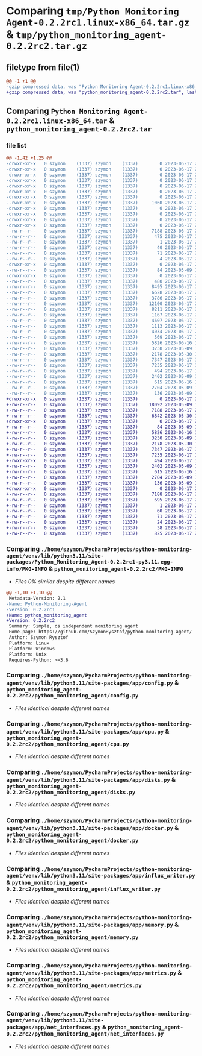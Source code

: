 # Comparing `tmp/Python Monitoring Agent-0.2.2rc1.linux-x86_64.tar.gz` & `tmp/python_monitoring_agent-0.2.2rc2.tar.gz`

## filetype from file(1)

```diff
@@ -1 +1 @@
-gzip compressed data, was "Python Monitoring Agent-0.2.2rc1.linux-x86_64.tar", last modified: Sat Jun 17 22:25:42 2023, max compression
+gzip compressed data, was "python_monitoring_agent-0.2.2rc2.tar", last modified: Sat Jun 17 22:31:27 2023, max compression
```

## Comparing `Python Monitoring Agent-0.2.2rc1.linux-x86_64.tar` & `python_monitoring_agent-0.2.2rc2.tar`

### file list

```diff
@@ -1,42 +1,25 @@
-drwxr-xr-x   0 szymon    (1337) szymon    (1337)        0 2023-06-17 22:25:42.739245 ./
-drwxr-xr-x   0 szymon    (1337) szymon    (1337)        0 2023-06-17 22:25:42.739245 ./home/
-drwxr-xr-x   0 szymon    (1337) szymon    (1337)        0 2023-06-17 22:25:42.739245 ./home/szymon/
-drwxr-xr-x   0 szymon    (1337) szymon    (1337)        0 2023-06-17 22:25:42.739245 ./home/szymon/PycharmProjects/
-drwxr-xr-x   0 szymon    (1337) szymon    (1337)        0 2023-06-17 22:25:42.739245 ./home/szymon/PycharmProjects/python-monitoring-agent/
-drwxr-xr-x   0 szymon    (1337) szymon    (1337)        0 2023-06-17 22:25:42.768245 ./home/szymon/PycharmProjects/python-monitoring-agent/venv/
-drwxr-xr-x   0 szymon    (1337) szymon    (1337)        0 2023-06-17 22:25:42.768245 ./home/szymon/PycharmProjects/python-monitoring-agent/venv/bin/
--rwxr-xr-x   0 szymon    (1337) szymon    (1337)     1060 2023-06-17 22:25:42.768245 ./home/szymon/PycharmProjects/python-monitoring-agent/venv/bin/pma
-drwxr-xr-x   0 szymon    (1337) szymon    (1337)        0 2023-06-17 22:25:42.739245 ./home/szymon/PycharmProjects/python-monitoring-agent/venv/lib/
-drwxr-xr-x   0 szymon    (1337) szymon    (1337)        0 2023-06-17 22:25:42.739245 ./home/szymon/PycharmProjects/python-monitoring-agent/venv/lib/python3.11/
-drwxr-xr-x   0 szymon    (1337) szymon    (1337)        0 2023-06-17 22:25:42.753245 ./home/szymon/PycharmProjects/python-monitoring-agent/venv/lib/python3.11/site-packages/
-drwxr-xr-x   0 szymon    (1337) szymon    (1337)        0 2023-06-17 22:25:42.754245 ./home/szymon/PycharmProjects/python-monitoring-agent/venv/lib/python3.11/site-packages/Python_Monitoring_Agent-0.2.2rc1-py3.11.egg-info/
--rw-r--r--   0 szymon    (1337) szymon    (1337)     7188 2023-06-17 22:25:42.751245 ./home/szymon/PycharmProjects/python-monitoring-agent/venv/lib/python3.11/site-packages/Python_Monitoring_Agent-0.2.2rc1-py3.11.egg-info/PKG-INFO
--rw-r--r--   0 szymon    (1337) szymon    (1337)      475 2023-06-17 22:25:42.753245 ./home/szymon/PycharmProjects/python-monitoring-agent/venv/lib/python3.11/site-packages/Python_Monitoring_Agent-0.2.2rc1-py3.11.egg-info/SOURCES.txt
--rw-r--r--   0 szymon    (1337) szymon    (1337)        1 2023-06-17 22:25:42.751245 ./home/szymon/PycharmProjects/python-monitoring-agent/venv/lib/python3.11/site-packages/Python_Monitoring_Agent-0.2.2rc1-py3.11.egg-info/dependency_links.txt
--rw-r--r--   0 szymon    (1337) szymon    (1337)       40 2023-06-17 22:25:42.751245 ./home/szymon/PycharmProjects/python-monitoring-agent/venv/lib/python3.11/site-packages/Python_Monitoring_Agent-0.2.2rc1-py3.11.egg-info/entry_points.txt
--rw-r--r--   0 szymon    (1337) szymon    (1337)       71 2023-06-17 22:25:42.751245 ./home/szymon/PycharmProjects/python-monitoring-agent/venv/lib/python3.11/site-packages/Python_Monitoring_Agent-0.2.2rc1-py3.11.egg-info/requires.txt
--rw-r--r--   0 szymon    (1337) szymon    (1337)        4 2023-06-17 22:25:42.751245 ./home/szymon/PycharmProjects/python-monitoring-agent/venv/lib/python3.11/site-packages/Python_Monitoring_Agent-0.2.2rc1-py3.11.egg-info/top_level.txt
-drwxr-xr-x   0 szymon    (1337) szymon    (1337)        0 2023-06-17 22:25:42.740245 ./home/szymon/PycharmProjects/python-monitoring-agent/venv/lib/python3.11/site-packages/app/
--rw-r--r--   0 szymon    (1337) szymon    (1337)       84 2023-05-09 16:33:54.000000 ./home/szymon/PycharmProjects/python-monitoring-agent/venv/lib/python3.11/site-packages/app/__init__.py
-drwxr-xr-x   0 szymon    (1337) szymon    (1337)        0 2023-06-17 22:25:42.744245 ./home/szymon/PycharmProjects/python-monitoring-agent/venv/lib/python3.11/site-packages/app/__pycache__/
--rw-r--r--   0 szymon    (1337) szymon    (1337)      480 2023-06-17 22:25:42.740245 ./home/szymon/PycharmProjects/python-monitoring-agent/venv/lib/python3.11/site-packages/app/__pycache__/__init__.cpython-311.pyc
--rw-r--r--   0 szymon    (1337) szymon    (1337)     8495 2023-06-17 22:25:42.742245 ./home/szymon/PycharmProjects/python-monitoring-agent/venv/lib/python3.11/site-packages/app/__pycache__/config.cpython-311.pyc
--rw-r--r--   0 szymon    (1337) szymon    (1337)     6628 2023-06-17 22:25:42.740245 ./home/szymon/PycharmProjects/python-monitoring-agent/venv/lib/python3.11/site-packages/app/__pycache__/cpu.cpython-311.pyc
--rw-r--r--   0 szymon    (1337) szymon    (1337)     3786 2023-06-17 22:25:42.742245 ./home/szymon/PycharmProjects/python-monitoring-agent/venv/lib/python3.11/site-packages/app/__pycache__/disks.cpython-311.pyc
--rw-r--r--   0 szymon    (1337) szymon    (1337)    12100 2023-06-17 22:25:42.743245 ./home/szymon/PycharmProjects/python-monitoring-agent/venv/lib/python3.11/site-packages/app/__pycache__/docker.cpython-311.pyc
--rw-r--r--   0 szymon    (1337) szymon    (1337)     8211 2023-06-17 22:25:42.744245 ./home/szymon/PycharmProjects/python-monitoring-agent/venv/lib/python3.11/site-packages/app/__pycache__/influx_writer.cpython-311.pyc
--rw-r--r--   0 szymon    (1337) szymon    (1337)     1167 2023-06-17 22:25:42.741245 ./home/szymon/PycharmProjects/python-monitoring-agent/venv/lib/python3.11/site-packages/app/__pycache__/main.cpython-311.pyc
--rw-r--r--   0 szymon    (1337) szymon    (1337)     4607 2023-06-17 22:25:42.741245 ./home/szymon/PycharmProjects/python-monitoring-agent/venv/lib/python3.11/site-packages/app/__pycache__/memory.cpython-311.pyc
--rw-r--r--   0 szymon    (1337) szymon    (1337)     1113 2023-06-17 22:25:42.744245 ./home/szymon/PycharmProjects/python-monitoring-agent/venv/lib/python3.11/site-packages/app/__pycache__/metrics.cpython-311.pyc
--rw-r--r--   0 szymon    (1337) szymon    (1337)     4034 2023-06-17 22:25:42.741245 ./home/szymon/PycharmProjects/python-monitoring-agent/venv/lib/python3.11/site-packages/app/__pycache__/net_interfaces.cpython-311.pyc
--rw-r--r--   0 szymon    (1337) szymon    (1337)      569 2023-06-17 22:25:42.741245 ./home/szymon/PycharmProjects/python-monitoring-agent/venv/lib/python3.11/site-packages/app/__pycache__/start.cpython-311.pyc
--rw-r--r--   0 szymon    (1337) szymon    (1337)     5826 2023-06-16 17:26:11.000000 ./home/szymon/PycharmProjects/python-monitoring-agent/venv/lib/python3.11/site-packages/app/config.py
--rw-r--r--   0 szymon    (1337) szymon    (1337)     3230 2023-05-09 16:33:54.000000 ./home/szymon/PycharmProjects/python-monitoring-agent/venv/lib/python3.11/site-packages/app/cpu.py
--rw-r--r--   0 szymon    (1337) szymon    (1337)     2178 2023-05-30 11:17:22.000000 ./home/szymon/PycharmProjects/python-monitoring-agent/venv/lib/python3.11/site-packages/app/disks.py
--rw-r--r--   0 szymon    (1337) szymon    (1337)     7347 2023-06-17 10:28:43.000000 ./home/szymon/PycharmProjects/python-monitoring-agent/venv/lib/python3.11/site-packages/app/docker.py
--rw-r--r--   0 szymon    (1337) szymon    (1337)     7235 2023-06-17 15:58:09.000000 ./home/szymon/PycharmProjects/python-monitoring-agent/venv/lib/python3.11/site-packages/app/influx_writer.py
--rw-r--r--   0 szymon    (1337) szymon    (1337)      494 2023-06-17 15:56:03.000000 ./home/szymon/PycharmProjects/python-monitoring-agent/venv/lib/python3.11/site-packages/app/main.py
--rw-r--r--   0 szymon    (1337) szymon    (1337)     2402 2023-05-09 16:33:54.000000 ./home/szymon/PycharmProjects/python-monitoring-agent/venv/lib/python3.11/site-packages/app/memory.py
--rw-r--r--   0 szymon    (1337) szymon    (1337)      615 2023-06-16 17:26:11.000000 ./home/szymon/PycharmProjects/python-monitoring-agent/venv/lib/python3.11/site-packages/app/metrics.py
--rw-r--r--   0 szymon    (1337) szymon    (1337)     2704 2023-05-09 16:33:54.000000 ./home/szymon/PycharmProjects/python-monitoring-agent/venv/lib/python3.11/site-packages/app/net_interfaces.py
--rw-r--r--   0 szymon    (1337) szymon    (1337)      136 2023-05-09 16:33:54.000000 ./home/szymon/PycharmProjects/python-monitoring-agent/venv/lib/python3.11/site-packages/app/start.py
+drwxr-xr-x   0 szymon    (1337) szymon    (1337)        0 2023-06-17 22:31:27.689391 python_monitoring_agent-0.2.2rc2/
+-rw-r--r--   0 szymon    (1337) szymon    (1337)    18092 2023-05-09 16:33:54.000000 python_monitoring_agent-0.2.2rc2/LICENSE
+-rw-r--r--   0 szymon    (1337) szymon    (1337)     7188 2023-06-17 22:31:27.689391 python_monitoring_agent-0.2.2rc2/PKG-INFO
+-rw-r--r--   0 szymon    (1337) szymon    (1337)     6842 2023-05-30 11:17:22.000000 python_monitoring_agent-0.2.2rc2/README.md
+drwxr-xr-x   0 szymon    (1337) szymon    (1337)        0 2023-06-17 22:31:27.689391 python_monitoring_agent-0.2.2rc2/python_monitoring_agent/
+-rw-r--r--   0 szymon    (1337) szymon    (1337)       84 2023-05-09 16:33:54.000000 python_monitoring_agent-0.2.2rc2/python_monitoring_agent/__init__.py
+-rw-r--r--   0 szymon    (1337) szymon    (1337)     5826 2023-06-16 17:26:11.000000 python_monitoring_agent-0.2.2rc2/python_monitoring_agent/config.py
+-rw-r--r--   0 szymon    (1337) szymon    (1337)     3230 2023-05-09 16:33:54.000000 python_monitoring_agent-0.2.2rc2/python_monitoring_agent/cpu.py
+-rw-r--r--   0 szymon    (1337) szymon    (1337)     2178 2023-05-30 11:17:22.000000 python_monitoring_agent-0.2.2rc2/python_monitoring_agent/disks.py
+-rw-r--r--   0 szymon    (1337) szymon    (1337)     7347 2023-06-17 10:28:43.000000 python_monitoring_agent-0.2.2rc2/python_monitoring_agent/docker.py
+-rw-r--r--   0 szymon    (1337) szymon    (1337)     7235 2023-06-17 15:58:09.000000 python_monitoring_agent-0.2.2rc2/python_monitoring_agent/influx_writer.py
+-rwxr-xr-x   0 szymon    (1337) szymon    (1337)      494 2023-06-17 15:56:03.000000 python_monitoring_agent-0.2.2rc2/python_monitoring_agent/main.py
+-rw-r--r--   0 szymon    (1337) szymon    (1337)     2402 2023-05-09 16:33:54.000000 python_monitoring_agent-0.2.2rc2/python_monitoring_agent/memory.py
+-rw-r--r--   0 szymon    (1337) szymon    (1337)      615 2023-06-16 17:26:11.000000 python_monitoring_agent-0.2.2rc2/python_monitoring_agent/metrics.py
+-rw-r--r--   0 szymon    (1337) szymon    (1337)     2704 2023-05-09 16:33:54.000000 python_monitoring_agent-0.2.2rc2/python_monitoring_agent/net_interfaces.py
+-rw-r--r--   0 szymon    (1337) szymon    (1337)      136 2023-05-09 16:33:54.000000 python_monitoring_agent-0.2.2rc2/python_monitoring_agent/start.py
+drwxr-xr-x   0 szymon    (1337) szymon    (1337)        0 2023-06-17 22:31:27.689391 python_monitoring_agent-0.2.2rc2/python_monitoring_agent.egg-info/
+-rw-r--r--   0 szymon    (1337) szymon    (1337)     7188 2023-06-17 22:31:27.000000 python_monitoring_agent-0.2.2rc2/python_monitoring_agent.egg-info/PKG-INFO
+-rw-r--r--   0 szymon    (1337) szymon    (1337)      695 2023-06-17 22:31:27.000000 python_monitoring_agent-0.2.2rc2/python_monitoring_agent.egg-info/SOURCES.txt
+-rw-r--r--   0 szymon    (1337) szymon    (1337)        1 2023-06-17 22:31:27.000000 python_monitoring_agent-0.2.2rc2/python_monitoring_agent.egg-info/dependency_links.txt
+-rw-r--r--   0 szymon    (1337) szymon    (1337)       60 2023-06-17 22:31:27.000000 python_monitoring_agent-0.2.2rc2/python_monitoring_agent.egg-info/entry_points.txt
+-rw-r--r--   0 szymon    (1337) szymon    (1337)       71 2023-06-17 22:31:27.000000 python_monitoring_agent-0.2.2rc2/python_monitoring_agent.egg-info/requires.txt
+-rw-r--r--   0 szymon    (1337) szymon    (1337)       24 2023-06-17 22:31:27.000000 python_monitoring_agent-0.2.2rc2/python_monitoring_agent.egg-info/top_level.txt
+-rw-r--r--   0 szymon    (1337) szymon    (1337)       38 2023-06-17 22:31:27.689391 python_monitoring_agent-0.2.2rc2/setup.cfg
+-rw-r--r--   0 szymon    (1337) szymon    (1337)      825 2023-06-17 22:31:22.000000 python_monitoring_agent-0.2.2rc2/setup.py
```

### Comparing `./home/szymon/PycharmProjects/python-monitoring-agent/venv/lib/python3.11/site-packages/Python_Monitoring_Agent-0.2.2rc1-py3.11.egg-info/PKG-INFO` & `python_monitoring_agent-0.2.2rc2/PKG-INFO`

 * *Files 0% similar despite different names*

```diff
@@ -1,10 +1,10 @@
 Metadata-Version: 2.1
-Name: Python-Monitoring-Agent
-Version: 0.2.2rc1
+Name: python_monitoring_agent
+Version: 0.2.2rc2
 Summary: Simple, os independent monitoring agent
 Home-page: https://github.com/SzymonRysztof/python-monitoring-agent/
 Author: Szymon Rysztof
 Platform: Linux
 Platform: Windows
 Platform: Unix
 Requires-Python: >=3.6
```

### Comparing `./home/szymon/PycharmProjects/python-monitoring-agent/venv/lib/python3.11/site-packages/app/config.py` & `python_monitoring_agent-0.2.2rc2/python_monitoring_agent/config.py`

 * *Files identical despite different names*

### Comparing `./home/szymon/PycharmProjects/python-monitoring-agent/venv/lib/python3.11/site-packages/app/cpu.py` & `python_monitoring_agent-0.2.2rc2/python_monitoring_agent/cpu.py`

 * *Files identical despite different names*

### Comparing `./home/szymon/PycharmProjects/python-monitoring-agent/venv/lib/python3.11/site-packages/app/disks.py` & `python_monitoring_agent-0.2.2rc2/python_monitoring_agent/disks.py`

 * *Files identical despite different names*

### Comparing `./home/szymon/PycharmProjects/python-monitoring-agent/venv/lib/python3.11/site-packages/app/docker.py` & `python_monitoring_agent-0.2.2rc2/python_monitoring_agent/docker.py`

 * *Files identical despite different names*

### Comparing `./home/szymon/PycharmProjects/python-monitoring-agent/venv/lib/python3.11/site-packages/app/influx_writer.py` & `python_monitoring_agent-0.2.2rc2/python_monitoring_agent/influx_writer.py`

 * *Files identical despite different names*

### Comparing `./home/szymon/PycharmProjects/python-monitoring-agent/venv/lib/python3.11/site-packages/app/memory.py` & `python_monitoring_agent-0.2.2rc2/python_monitoring_agent/memory.py`

 * *Files identical despite different names*

### Comparing `./home/szymon/PycharmProjects/python-monitoring-agent/venv/lib/python3.11/site-packages/app/metrics.py` & `python_monitoring_agent-0.2.2rc2/python_monitoring_agent/metrics.py`

 * *Files identical despite different names*

### Comparing `./home/szymon/PycharmProjects/python-monitoring-agent/venv/lib/python3.11/site-packages/app/net_interfaces.py` & `python_monitoring_agent-0.2.2rc2/python_monitoring_agent/net_interfaces.py`

 * *Files identical despite different names*

